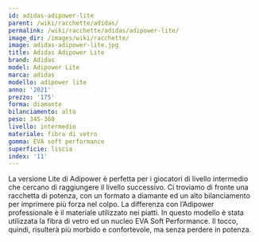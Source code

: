 ```yaml
---
id: adidas-adipower-lite
parent: /wiki/racchette/adidas/
permalink: /wiki/racchette/adidas/adipower-lite/
image_dir: /images/wiki/racchette/
image: adidas-adipower-lite.jpg
title: Adidas Adipower Lite
brand: Adidas
model: Adipower Lite
marca: adidas
modello: adipower lite
anno: '2021'
prezzo: '175'
forma: diamante
bilanciamento: alto
peso: 345-360
livello: intermedio
materiale: fibra di vetro
gomma: EVA soft performance
superficie: liscia
index: '11'
---
```

La versione Lite di Adipower è perfetta per i giocatori di livello intermedio che cercano di raggiungere il livello successivo. Ci troviamo di fronte una racchetta di potenza, con un formato a diamante ed un alto bilanciamento per imprimere più forza nel colpo. La differenza con l’Adipower professionale è il materiale utilizzato nei piatti. In questo modello è stata utilizzata la fibra di vetro ed un nucleo EVA Soft Performance. Il tocco, quindi, risulterà più morbido e confortevole, ma senza perdere in potenza.
